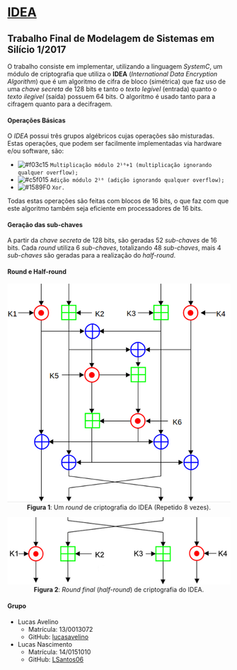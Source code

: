 # [IDEA](https://github.com/LSantos06/SystemC_IDEA)
## Trabalho Final de Modelagem de Sistemas em Silício 1/2017
O trabalho consiste em implementar, utilizando a linguagem _SystemC_, um módulo de criptografia que utiliza o __IDEA__ (_International Data Encryption Algorithm_) que é um algoritmo de cifra de bloco (simétrica) que faz uso de uma _chave secreta_ de 128 bits e tanto o _texto legível_ (entrada) quanto o _texto ilegível_ (saída) possuem 64 bits. O algoritmo é usado tanto para a cifragem quanto para a decifragem.

#### Operações Básicas
O _IDEA_ possui três grupos algébricos cujas operações são misturadas. Estas operações, que podem ser facilmente implementadas via hardware e/ou software, são:
- ![#f03c15](https://placehold.it/15/f03c15/000000?text=+) `Multiplicação módulo 2¹⁶+1 (multiplicação ignorando qualquer overflow);`
- ![#c5f015](https://placehold.it/15/c5f015/000000?text=+) `Adição módulo 2¹⁶ (adição ignorando qualquer overflow);`
- ![#1589F0](https://placehold.it/15/1589F0/000000?text=+) `Xor.`

Todas estas operações são feitas com blocos de 16 bits, o que faz com que este algoritmo também seja eficiente em processadores de 16 bits.

#### Geração das sub-chaves
A partir da _chave secreta_ de 128 bits, são geradas 52 _sub-chaves_ de 16 bits. Cada _round_ utiliza 6 _sub-chaves_, totalizando 48 _sub-chaves_, mais 4 _sub-chaves_ são geradas para a realização do _half-round_.

#### Round e Half-round
<p align="center">
  <img src="img/IDEA_round.png">
  <br>
  <t><b>Figura 1</b>: Um <i>round</i> de criptografia do IDEA (Repetido 8 vezes).</t>
  <br>
</p>

<p align="center">
  <img src="img/IDEA_half_round.png">
  <br>
  <t><b>Figura 2</b>: <i>Round final</i> (<i>half-round</i>) de criptografia do IDEA.</t>
  <br>
</p>

#### Grupo
* Lucas Avelino
  * Matrícula: 13/0013072
  * GitHub: [lucasavelino](https://github.com/lucasavelino)
* Lucas Nascimento
  * Matrícula: 14/0151010
  * GitHub: [LSantos06](https://github.com/LSantos06)
